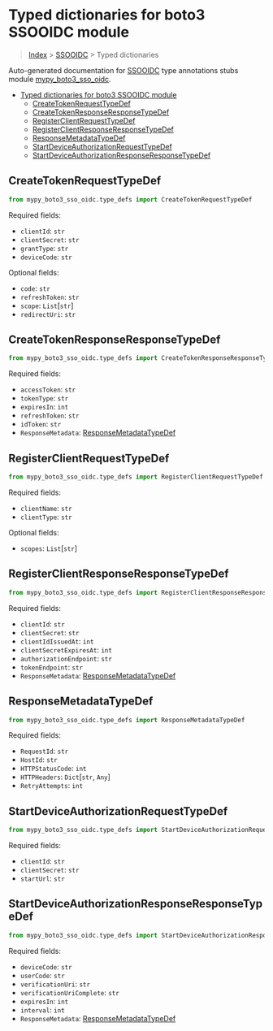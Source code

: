 # Typed dictionaries for boto3 SSOOIDC module

> [Index](..) > [SSOOIDC](.) > Typed dictionaries

Auto-generated documentation for
[SSOOIDC](https://boto3.amazonaws.com/v1/documentation/api/latest/reference/services/sso-oidc.html#SSOOIDC)
type annotations stubs module
[mypy_boto3_sso_oidc](https://pypi.org/project/mypy-boto3-sso-oidc/).

- [Typed dictionaries for boto3 SSOOIDC module](#typed-dictionaries-for-boto3-ssooidc-module)
  - [CreateTokenRequestTypeDef](#createtokenrequesttypedef)
  - [CreateTokenResponseResponseTypeDef](#createtokenresponseresponsetypedef)
  - [RegisterClientRequestTypeDef](#registerclientrequesttypedef)
  - [RegisterClientResponseResponseTypeDef](#registerclientresponseresponsetypedef)
  - [ResponseMetadataTypeDef](#responsemetadatatypedef)
  - [StartDeviceAuthorizationRequestTypeDef](#startdeviceauthorizationrequesttypedef)
  - [StartDeviceAuthorizationResponseResponseTypeDef](#startdeviceauthorizationresponseresponsetypedef)

## CreateTokenRequestTypeDef

```python
from mypy_boto3_sso_oidc.type_defs import CreateTokenRequestTypeDef
```

Required fields:

- `clientId`: `str`
- `clientSecret`: `str`
- `grantType`: `str`
- `deviceCode`: `str`

Optional fields:

- `code`: `str`
- `refreshToken`: `str`
- `scope`: `List`\[`str`\]
- `redirectUri`: `str`

## CreateTokenResponseResponseTypeDef

```python
from mypy_boto3_sso_oidc.type_defs import CreateTokenResponseResponseTypeDef
```

Required fields:

- `accessToken`: `str`
- `tokenType`: `str`
- `expiresIn`: `int`
- `refreshToken`: `str`
- `idToken`: `str`
- `ResponseMetadata`:
  [ResponseMetadataTypeDef](./type_defs.md#responsemetadatatypedef)

## RegisterClientRequestTypeDef

```python
from mypy_boto3_sso_oidc.type_defs import RegisterClientRequestTypeDef
```

Required fields:

- `clientName`: `str`
- `clientType`: `str`

Optional fields:

- `scopes`: `List`\[`str`\]

## RegisterClientResponseResponseTypeDef

```python
from mypy_boto3_sso_oidc.type_defs import RegisterClientResponseResponseTypeDef
```

Required fields:

- `clientId`: `str`
- `clientSecret`: `str`
- `clientIdIssuedAt`: `int`
- `clientSecretExpiresAt`: `int`
- `authorizationEndpoint`: `str`
- `tokenEndpoint`: `str`
- `ResponseMetadata`:
  [ResponseMetadataTypeDef](./type_defs.md#responsemetadatatypedef)

## ResponseMetadataTypeDef

```python
from mypy_boto3_sso_oidc.type_defs import ResponseMetadataTypeDef
```

Required fields:

- `RequestId`: `str`
- `HostId`: `str`
- `HTTPStatusCode`: `int`
- `HTTPHeaders`: `Dict`\[`str`, `Any`\]
- `RetryAttempts`: `int`

## StartDeviceAuthorizationRequestTypeDef

```python
from mypy_boto3_sso_oidc.type_defs import StartDeviceAuthorizationRequestTypeDef
```

Required fields:

- `clientId`: `str`
- `clientSecret`: `str`
- `startUrl`: `str`

## StartDeviceAuthorizationResponseResponseTypeDef

```python
from mypy_boto3_sso_oidc.type_defs import StartDeviceAuthorizationResponseResponseTypeDef
```

Required fields:

- `deviceCode`: `str`
- `userCode`: `str`
- `verificationUri`: `str`
- `verificationUriComplete`: `str`
- `expiresIn`: `int`
- `interval`: `int`
- `ResponseMetadata`:
  [ResponseMetadataTypeDef](./type_defs.md#responsemetadatatypedef)
